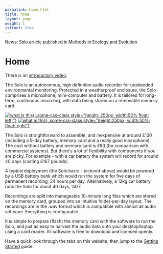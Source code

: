```yaml
---
permalink: home.html
title: home
layout: page
weight: 1
isfront: true
---
```


[News: Solo article published in Methods in Ecology and Evolution](documentation/2016/10/13/Article-in-BES-MEE.html)

# Home

There is an [introductory video](https://youtu.be/2Fq05JlEKjw).

The Solo is an autonomous, high definition audio recorder for
unattended environmental monitoring. Protected in a weatherproof
enclosure, the Solo comprises a microphone, mini-computer and battery.
It is tailored for long-term, continuous recording, with data being
stored on a removable memory card.

[![what is this](/img/20160529_135006.jpg "boxed solo" ){:.some-css-class style="height: 250px; width:50% float: left;"}](/img/20160529_135006.jpg)
[![what is this](/img/20160529_135939.jpg "inside a solo" ){:.some-css-class style="height:250px; width:50%; float: right"}](/img/20160529_135939.jpg)

The Solo is straightforward to assemble, and inexpensive at around
£120 (including a 5-day battery, memory card and a really good
microphone). The cost without battery and memory card is £83 (for
comparison with commercial systems).  But there's a lot of flexibility
with components if you are picky. For example - with a car battery the
system will record for around 40 days (costing £167 pounds).

A typical deployment (the Solo:basic - pictured above) would be
powered by a USB battery bank which would run the system for five days
of permanent recording, 24 hours per day.  Alternatively, a 12kg car
battery runs the Solo for about 40 days, 24/7.

Recordings are split into manageable 10-minute long files which are
stored on the memory card, grouped into an intuitive folder-per-day
layout.  The recordings are in the .wav format which is compatible
with almost all audio software. Everything is configurable.

It is simple to prepare (flash) the memory card with the software to
run the Solo, and just as easy to harvest the audio data onto your
desktop/laptop using a card reader.  All software is free to download
and licensed openly.

Have a quick look through the tabs on this website, then jump to
the [Getting Started](documentation/getting-started.html) guide.
